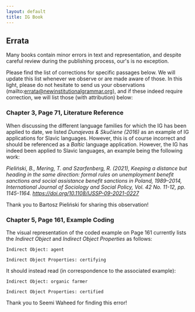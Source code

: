 ```yaml
---
layout: default
title: IG Book
---
```


## Errata

Many books contain minor errors in text and representation, and despite careful review during the publishing process, our's is no exception. 

Please find the list of corrections for specific passages below. We will update this list whenever we observe or are made aware of those. In this light, please do not hesitate to send us your observations (mailto:errata@newinstitutionalgrammar.org), and if these indeed require correction, we will list those (with attribution) below:


### Chapter 3, Page 71, Literature Reference

When discussing the different language families for which the IG has been applied to date, we listed *Dunajevas & Skučiene (2016)* as an example of IG applications for Slavic languages. However, this is of course incorrect and should be referenced as a *Baltic* language application. However, the IG has indeed been applied to Slavic languages, an example being the following work:

*Pieliński, B., Mering, T. and Szarfenberg, R. (2021), Keeping a distance but heading in the same direction: formal rules on unemployment benefit sanctions and social assistance benefit sanctions in Poland, 1989–2014, International Journal of Sociology and Social Policy, Vol. 42 No. 11-12, pp. 1145-1164. https://doi.org/10.1108/IJSSP-09-2021-0227*

Thank you to Bartosz Pieliński for sharing this observation!

### Chapter 5, Page 161, Example Coding

The visual representation of the coded example on Page 161 currently lists the *Indirect Object* and *Indirect Object Properties* as follows:

`Indirect Object: agent`

`Indirect Object Properties: certifying`

It should instead read (in correspondence to the associated example):

`Indirect Object: organic farmer`

`Indirect Object Properties: certified`

Thank you to Seemi Waheed for finding this error!
